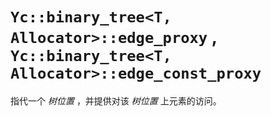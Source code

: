 # `Yc::binary_tree<T, Allocator>::edge_proxy` , `Yc::binary_tree<T, Allocator>::edge_const_proxy`

指代一个 _树位置_ ，并提供对该 _树位置_ 上元素的访问。


